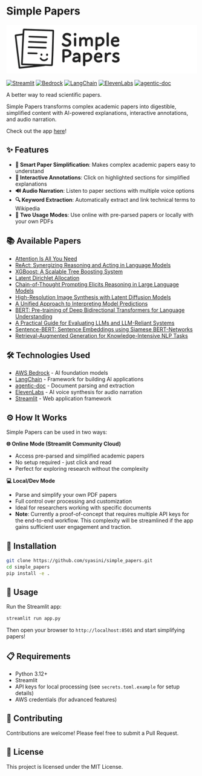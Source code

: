 # Simple Papers

![Simple Papers Logo](media/logo_github.png)

[![Streamlit](https://img.shields.io/badge/Streamlit-FF4B4B?style=for-the-badge&logo=streamlit&logoColor=white)](https://streamlit.io/)
[![Bedrock](https://img.shields.io/badge/AWS%20Bedrock-FF9900?style=for-the-badge&logo=amazonaws&logoColor=white)](https://aws.amazon.com/bedrock/)
[![LangChain](https://img.shields.io/badge/LangChain-1C3C3C?style=for-the-badge&logo=langchain&logoColor=white)](https://langchain.com/)
[![ElevenLabs](https://img.shields.io/badge/ElevenLabs-000000?style=for-the-badge&logo=elevenlabs&logoColor=white)](https://elevenlabs.io/)
[![agentic-doc](https://img.shields.io/badge/agentic--doc-4285F4?style=for-the-badge&logo=python&logoColor=white)](https://pypi.org/project/agentic-doc/)

A better way to read scientific papers. 

Simple Papers transforms complex academic papers into digestible, simplified content with AI-powered explanations, interactive annotations, and audio narration.

Check out the app [here](https://simplepapers.streamlit.app/)!

## ✨ Features

- **📄 Smart Paper Simplification**: Makes complex academic papers easy to understand
- **🎯 Interactive Annotations**: Click on highlighted sections for simplified explanations
- **🔊 Audio Narration**: Listen to paper sections with multiple voice options
- **🔍 Keyword Extraction**: Automatically extract and link technical terms to Wikipedia
- **📱 Two Usage Modes**: Use online with pre-parsed papers or locally with your own PDFs

## 📚 Available Papers

- [Attention Is All You Need](https://simplepapers.streamlit.app/?paper=1706.03762v7)
- [ReAct: Synergizing Reasoning and Acting in Language Models](https://simplepapers.streamlit.app/?paper=2210.03629)
- [XGBoost: A Scalable Tree Boosting System](https://simplepapers.streamlit.app/?paper=1603.02754v3)
- [Latent Dirichlet Allocation](https://simplepapers.streamlit.app/?paper=jair03-lda)
- [Chain-of-Thought Prompting Elicits Reasoning in Large Language Models](https://simplepapers.streamlit.app/?paper=2201.11903v6)
- [High-Resolution Image Synthesis with Latent Diffusion Models](https://simplepapers.streamlit.app/?paper=2112.10752v2)
- [A Unified Approach to Interpreting Model Predictions](https://simplepapers.streamlit.app/?paper=1705.07874v2)
- [BERT: Pre-training of Deep Bidirectional Transformers for Language Understanding](https://simplepapers.streamlit.app/?paper=1810.04805v2)
- [A Practical Guide for Evaluating LLMs and LLM-Reliant Systems](https://simplepapers.streamlit.app/?paper=2506.13023v2)
- [Sentence-BERT: Sentence Embeddings using Siamese BERT-Networks](https://simplepapers.streamlit.app/?paper=1908.10084v1)
- [Retrieval-Augmented Generation for Knowledge-Intensive NLP Tasks](https://simplepapers.streamlit.app/?paper=2005.11401v4)

## 🛠️ Technologies Used


- [AWS Bedrock](https://aws.amazon.com/bedrock/) - AI foundation models
- [LangChain](https://langchain.com/) - Framework for building AI applications
- [agentic-doc](https://pypi.org/project/agentic-doc/) - Document parsing and extraction
- [ElevenLabs](https://elevenlabs.io/) - AI voice synthesis for audio narration
- [Streamlit](https://streamlit.io/) - Web application framework

## ⚙️ How It Works


Simple Papers can be used in two ways:

**🌐 Online Mode (Streamlit Community Cloud)**
- Access pre-parsed and simplified academic papers
- No setup required - just click and read
- Perfect for exploring research without the complexity

**💻 Local/Dev Mode**
- Parse and simplify your own PDF papers
- Full control over processing and customization
- Ideal for researchers working with specific documents
- **Note**: Currently a proof-of-concept that requires multiple API keys for the end-to-end workflow. This complexity will be streamlined if the app gains sufficient user engagement and traction.

## 🚀 Installation

```bash
git clone https://github.com/syasini/simple_papers.git
cd simple_papers
pip install -e .
```

## 🏃 Usage

Run the Streamlit app:

```bash
streamlit run app.py
```

Then open your browser to `http://localhost:8501` and start simplifying papers!

## 📋 Requirements

- Python 3.12+
- Streamlit
- API keys for local processing (see `secrets.toml.example` for setup details)
- AWS credentials (for advanced features)

## 🤝 Contributing

Contributions are welcome! Please feel free to submit a Pull Request.

## 📄 License

This project is licensed under the MIT License.